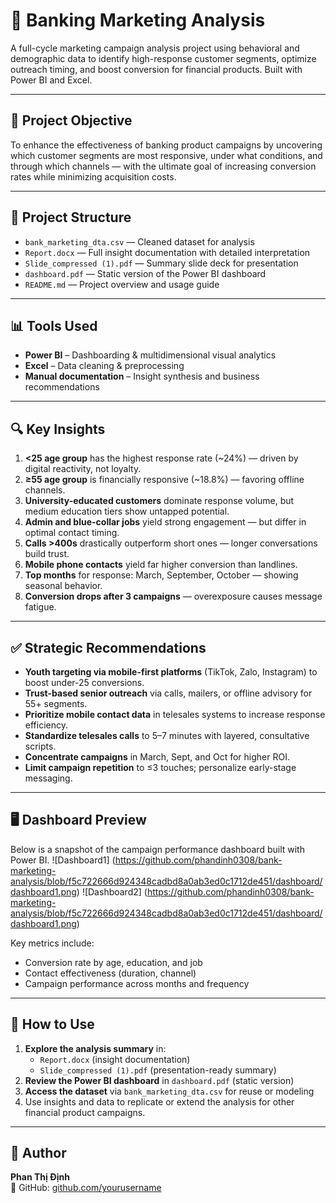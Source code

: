 # 🏦 Banking Marketing Analysis

A full-cycle marketing campaign analysis project using behavioral and demographic data to identify high-response customer segments, optimize outreach timing, and boost conversion for financial products. Built with Power BI and Excel.

---

## 🎯 Project Objective

To enhance the effectiveness of banking product campaigns by uncovering which customer segments are most responsive, under what conditions, and through which channels — with the ultimate goal of increasing conversion rates while minimizing acquisition costs.

---

## 📁 Project Structure

- `bank_marketing_dta.csv` — Cleaned dataset for analysis
- `Report.docx` — Full insight documentation with detailed interpretation
- `Slide_compressed (1).pdf` — Summary slide deck for presentation
- `dashboard.pdf` — Static version of the Power BI dashboard
- `README.md` — Project overview and usage guide

---

## 📊 Tools Used

- **Power BI** – Dashboarding & multidimensional visual analytics
- **Excel** – Data cleaning & preprocessing
- **Manual documentation** – Insight synthesis and business recommendations

---

## 🔍 Key Insights

1. **<25 age group** has the highest response rate (~24%) — driven by digital reactivity, not loyalty.
2. **≥55 age group** is financially responsive (~18.8%) — favoring offline channels.
3. **University-educated customers** dominate response volume, but medium education tiers show untapped potential.
4. **Admin and blue-collar jobs** yield strong engagement — but differ in optimal contact timing.
5. **Calls >400s** drastically outperform short ones — longer conversations build trust.
6. **Mobile phone contacts** yield far higher conversion than landlines.
7. **Top months** for response: March, September, October — showing seasonal behavior.
8. **Conversion drops after 3 campaigns** — overexposure causes message fatigue.

---

## ✅ Strategic Recommendations

- **Youth targeting via mobile-first platforms** (TikTok, Zalo, Instagram) to boost under-25 conversions.
- **Trust-based senior outreach** via calls, mailers, or offline advisory for 55+ segments.
- **Prioritize mobile contact data** in telesales systems to increase response efficiency.
- **Standardize telesales calls** to 5–7 minutes with layered, consultative scripts.
- **Concentrate campaigns** in March, Sept, and Oct for higher ROI.
- **Limit campaign repetition** to ≤3 touches; personalize early-stage messaging.

---

## 🖥️ Dashboard Preview

Below is a snapshot of the campaign performance dashboard built with Power BI.
![Dashboard1] (https://github.com/phandinh0308/bank-marketing-analysis/blob/f5c722666d924348cadbd8a0ab3ed0c1712de451/dashboard/dashboard1.png)
![Dashboard2] (https://github.com/phandinh0308/bank-marketing-analysis/blob/f5c722666d924348cadbd8a0ab3ed0c1712de451/dashboard/dashboard1.png)

Key metrics include:
- Conversion rate by age, education, and job
- Contact effectiveness (duration, channel)
- Campaign performance across months and frequency

---

## 📌 How to Use

1. **Explore the analysis summary** in:
   - `Report.docx` (insight documentation)
   - `Slide_compressed (1).pdf` (presentation-ready summary)
2. **Review the Power BI dashboard** in `dashboard.pdf` (static version)
3. **Access the dataset** via `bank_marketing_dta.csv` for reuse or modeling
4. Use insights and data to replicate or extend the analysis for other financial product campaigns.

---

## 👤 Author
**Phan Thị Định**  
💼 GitHub: [github.com/yourusername](https://github.com/yourusername)

